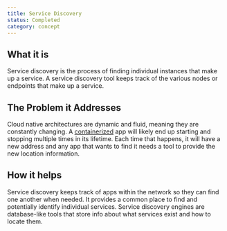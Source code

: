 ```yaml
---
title: Service Discovery
status: Completed
category: concept
---
```


## What it is
Service discovery is the process of finding individual instances that make up a service. A service discovery tool keeps track of the various nodes or endpoints that make up a service. 

## The Problem it Addresses
Cloud native architectures are dynamic and fluid, meaning they are constantly changing. A [containerized](https://github.com/cncf/glossary/blob/main/content/en/containerization.md) app will likely end up starting and stopping multiple times in its lifetime. Each time that happens, it will have a new address and any app that wants to find it needs a tool to provide the new location information. 

## How it helps
Service discovery keeps track of apps within the network so they can find one another when needed. It provides a common place to find and potentially identify individual services. Service discovery engines are database-like tools that store info about what services exist and how to locate them.
